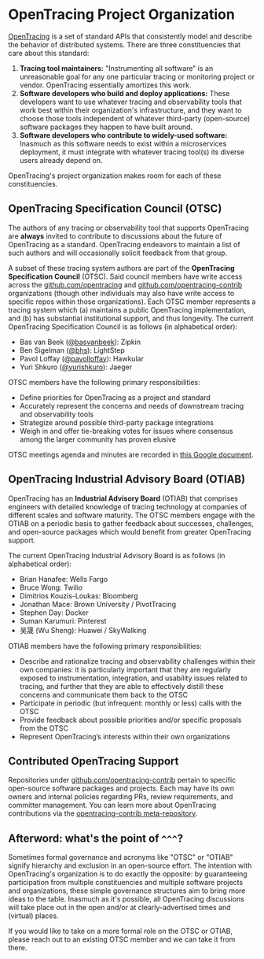 # OpenTracing Project Organization

[OpenTracing](http://opentracing.io) is a set of standard APIs that consistently model and describe the behavior of distributed systems. There are three constituencies that care about this standard:

1. **Tracing tool maintainers:** "Instrumenting all software" is an unreasonable goal for any one particular tracing or monitoring project or vendor. OpenTracing essentially amortizes this work.
2. **Software developers who build and deploy applications:** These developers want to use whatever tracing and observability tools that work best within their organization's infrastructure, and they want to choose those tools independent of whatever third-party (open-source) software packages they happen to have built around.
3. **Software developers who contribute to widely-used software:** Inasmuch as this software needs to exist within a microservices deployment, it must integrate with whatever tracing tool(s) its diverse users already depend on.

OpenTracing's project organization makes room for each of these constituencies.

## OpenTracing Specification Council (OTSC)

The authors of any tracing or observability tool that supports OpenTracing are **always** invited to contribute to discussions about the future of OpenTracing as a standard. OpenTracing endeavors to maintain a list of such authors and will occasionally solicit feedback from that group.

A subset of these tracing system authors are part of the **OpenTracing Specification Council** (OTSC). Said council members have write access across the [github.com/opentracing](https://github.com/opentracing) and [github.com/opentracing-contrib](https://github.com/opentracing-contrib) organizations (though other individuals may also have write access to specific repos within those organizations). Each OTSC member represents a tracing system which (a) maintains a public OpenTracing implementation, and (b) has substantial institutional support, and thus longevity. The current OpenTracing Specification Council is as follows (in alphabetical order):

- Bas van Beek ([@basvanbeek](https://github.com/basvanbeek)): Zipkin
- Ben Sigelman ([@bhs](https://github.com/bensigelman)): LightStep
- Pavol Loffay ([@pavolloffay](https://github.com/pavolloffay)): Hawkular
- Yuri Shkuro ([@yurishkuro](https://github.com/yurishkuro)): Jaeger

OTSC members have the following primary responsibilities:

- Define priorities for OpenTracing as a project and standard
- Accurately represent the concerns and needs of downstream tracing and observability tools
- Strategize around possible third-party package integrations
- Weigh in and offer tie-breaking votes for issues where consensus among the larger community has proven elusive

OTSC meetings agenda and minutes are recorded in [this Google document](https://docs.google.com/document/d/1Pc86BVWVGnldsdAtwDQLfMWEpO4ni4IHm0xaNQvnScI/).

## OpenTracing Industrial Advisory Board (OTIAB)

OpenTracing has an **Industrial Advisory Board** (OTIAB) that comprises engineers with detailed knowledge of tracing technology at companies of different scales and software maturity. The OTSC members engage with the OTIAB on a periodic basis to gather feedback about successes, challenges, and open-source packages which would benefit from greater OpenTracing support.

The current OpenTracing Industrial Advisory Board is as follows (in alphabetical order):

- Brian Hanafee: Wells Fargo
- Bruce Wong: Twilio
- Dimitrios Kouzis-Loukas: Bloomberg
- Jonathan Mace: Brown University / PivotTracing
- Stephen Day: Docker
- Suman Karumuri: Pinterest
- 吴晟 (Wu Sheng): Huawei / SkyWalking

OTIAB members have the following primary responsibilities:

- Describe and rationalize tracing and observability challenges within their own companies: it is particularly important that they are regularly exposed to instrumentation, integration, and usability issues related to tracing, and further that they are able to effectively distill these concerns and communicate them back to the OTSC
- Participate in periodic (but infrequent: monthly or less) calls with the OTSC
- Provide feedback about possible priorities and/or specific proposals from the OTSC
- Represent OpenTracing’s interests within their own organizations

## Contributed OpenTracing Support

Repositories under [github.com/opentracing-contrib](https://github.com/opentracing-contrib) pertain to specific open-source software packages and projects. Each may have its own owners and internal policies regarding PRs, review requirements, and committer management. You can learn more about OpenTracing contributions via the [opentracing-contrib meta-repository](https://github.com/opentracing-contrib/meta).

## Afterword: what's the point of `^^^`?

Sometimes formal governance and acronyms like "OTSC" or "OTIAB" signify hierarchy and exclusion in an open-source effort. The intention with OpenTracing's organization is to do exactly the opposite: by guaranteeing participation from multiple constituencies and multiple software projects and organizations, these simple governance structures aim to bring more ideas to the table. Inasmuch as it's possible, all OpenTracing discussions will take place out in the open and/or at clearly-advertised times and (virtual) places.

If you would like to take on a more formal role on the OTSC or OTIAB, please reach out to an existing OTSC member and we can take it from there.

